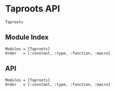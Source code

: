 # Taproots API

```@docs
Taproots
```

## Module Index

```@index
Modules = [Taproots]
Order   = [:constant, :type, :function, :macro]
```

## API

```@autodocs
Modules = [Taproots]
Order   = [:constant, :type, :function, :macro]
```